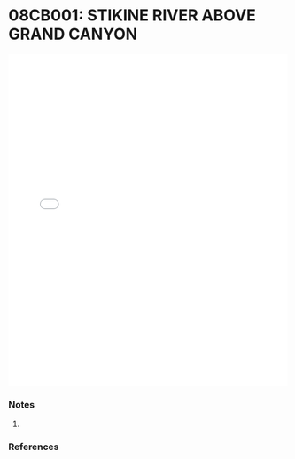 # 08CB001: STIKINE RIVER ABOVE GRAND CANYON

<iframe src="/_static/stations/08CB001_fdc.html" width="100%" height="600" frameborder="0"></iframe>

### Notes
1. 

### References

